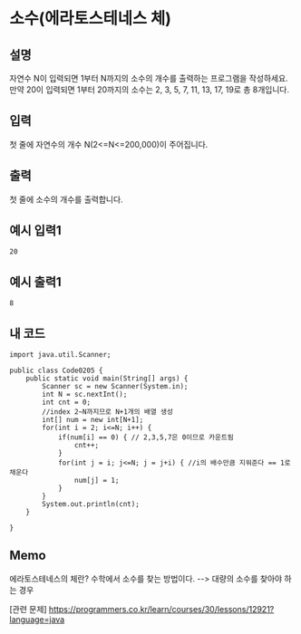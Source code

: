 # 소수(에라토스테네스 체)

## 설명
자연수 N이 입력되면 1부터 N까지의 소수의 개수를 출력하는 프로그램을 작성하세요.  
만약 20이 입력되면 1부터 20까지의 소수는 2, 3, 5, 7, 11, 13, 17, 19로 총 8개입니다.

## 입력
첫 줄에 자연수의 개수 N(2<=N<=200,000)이 주어집니다.

## 출력
첫 줄에 소수의 개수를 출력합니다.

## 예시 입력1
```
20
```

## 예시 출력1
```
8
```

## 내 코드
```
import java.util.Scanner;

public class Code0205 {
	public static void main(String[] args) {
		Scanner sc = new Scanner(System.in);
		int N = sc.nextInt();
		int cnt = 0;
		//index 2~N까지므로 N+1개의 배열 생성
		int[] num = new int[N+1]; 
		for(int i = 2; i<=N; i++) {
			if(num[i] == 0) { // 2,3,5,7은 0이므로 카운트됨
				cnt++;
			}
			for(int j = i; j<=N; j = j+i) { //i의 배수만큼 지워준다 == 1로 채운다
				num[j] = 1;
			}
		}
		System.out.println(cnt);
	}

}
```

## Memo
에라토스테네스의 체란?
수학에서 소수를 찾는 방법이다. --> 대량의 소수를 찾아야 하는 경우

[관련 문제]
https://programmers.co.kr/learn/courses/30/lessons/12921?language=java

